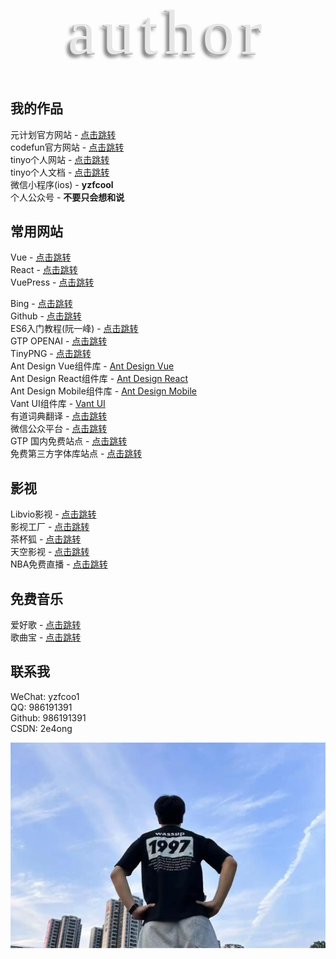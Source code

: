 
<style>
  @import url('https://fonts.googleapis.com/css2?family=Luckiest+Guy&display=swap');
  @keyframes move {
    from {
      opacity: 0;
      transform: translateY(50%);
    }
    to {
      opacity: 1;
      transform: translateY(0);
    }
  }
  ::-webkit-scrollbar {
    /*隐藏滚轮*/
    display: none;
  }
  .tinyo-docs {
    margin-bottom: 2rem;
    padding: 2rem 0;
    display: flex;
    flex-direction: column;
    justify-content: center;
    align-items: center;
    text-align: center;
    letter-spacing: 10px;
    color: #e6e6e6;
    font-size: 102px;
    font-family: 'Luckiest Guy';
    font-weight: 300;
    text-shadow: 1px -1px #fff, -1px 1px #999, -5px 5px 5px #808080;
  }
  .tinyo-docs .items {
    display: flex;
    align-items: center;
    height: 5.2rem;
  }
  .tinyo-docs .items > span {
    opacity: 0;
    animation: move 1s cubic-bezier(0.56, 0.09, 0.49, 1.37) forwards var(--delay);
  }
</style>

<div class="tinyo-docs">
  <div class="items">
    <span style="--delay: 0.1s">a</span>
    <span style="--delay: 0.2s">u</span>
    <span style="--delay: 0.3s">t</span>
    <span style="--delay: 0.4s">h</span>
    <span style="--delay: 0.5s">o</span>
    <span style="--delay: 0.6s">r</span>
  </div>
  <!-- <div class="items">
    <span style="--delay: 0.6s">d</span>
    <span style="--delay: 0.7s">o</span>
    <span style="--delay: 0.8s">c</span>
    <span style="--delay: 0.9s">s</span>
  </div> -->
</div>

<!-- # 关于我

## tinyo

- tiny - 小
- o - 黑

大家好，我是tinyo。 -->

<!-- 诞生于1997, 喜欢唱, 不喜欢跳和rap的潮汕男孩。 -->

<!-- ## slogan -->
<!-- 进步是没有尽头的，但是它却留有痕迹！ -->

<!-- **运动不止，生生不息。昂首向前，学无止境。**<br>
记录学习，记录问题，进步是没有尽头的，但是它却留有痕迹！

在这里，我会以板块划分，同时留下我生活的痕迹，项目的痕迹，遇到困难的窘境。<br>
等我回过头来看时，会发现其内涵是如此饱满，填满我的生活。 -->

## 我的作品

元计划官方网站 - [点击跳转](http://www.yuanjihua.art)<br>
codefun官方网站 - [点击跳转](https://www.code.fun)<br>
tinyo个人网站 - [点击跳转](http://43.139.113.7:81/)<br>
tinyo个人文档 - [点击跳转](http://43.139.113.7:89/article/)<br>
微信小程序(ios) - **yzfcool**<br>
个人公众号 - **不要只会想和说**

## 常用网站
Vue - [点击跳转](https://cn.vuejs.org/guide/introduction.html)<br>
React - [点击跳转](https://react.nodejs.cn/)<br>
VuePress - [点击跳转](http://caibaojian.com/vuepress/)<br>

Bing - [点击跳转](https://cn.bing.com/?FORM=BEHPTB)<br>
Github - [点击跳转](https://github.com/)<br>
ES6入门教程(阮一峰) - [点击跳转](https://es6.ruanyifeng.com/)<br>
GTP OPENAI - [点击跳转](https://chat.openai.com/)<br>
TinyPNG - [点击跳转](https://tinypng.com/)<br>
Ant Design Vue组件库 - [Ant Design Vue](https://www.antdv.com/components/icon-cn)<br>
Ant Design React组件库 - [Ant Design React](https://4x.ant.design/components/overview-cn/)<br>
Ant Design Mobile组件库 - [Ant Design Mobile](https://mobile.ant.design/zh/guide/quick-start/)<br>
Vant UI组件库 - [Vant UI](https://vant-contrib.gitee.io/vant/#/zh-CN)<br>
有道词典翻译 - [点击跳转](https://fanyi.youdao.com/index.html#/)<br>
微信公众平台 - [点击跳转](https://mp.weixin.qq.com/)<br>
GTP 国内免费站点 - [点击跳转](https://chat.wuguokai.cn/)<br>
免费第三方字体库站点 - [点击跳转](https://www.100font.com/index-2.html)<br>

## 影视

Libvio影视 - [点击跳转](https://www.libvio.fun/)<br>
影视工厂 - [点击跳转](http://www.hxsbzs.cn/)<br>
茶杯狐 - [点击跳转](https://www.shjhbox.com/)<br>
天空影视 - [点击跳转](http://www.dtlymp.com/)<br>
NBA免费直播 - [点击跳转](https://ss.hbzb66.cc/index.php?g=&m=index&a=index&cid=h)<br>


## 免费音乐

爱好歌 - [点击跳转](https://www.ihaoge.net/)<br>
歌曲宝 - [点击跳转](https://www.gequbao.com/)<br>

## 联系我

WeChat: yzfcoo1<br>
QQ: 986191391<br>
Github: 986191391<br>
CSDN: 2e4ong

<img src="../assets/tinyo.webp" alt="" />


<!-- ## 一段很喜欢的歌词

微风需要竹林 溪流需要蜻蜓<br>
消愁般的离开需要片片浮萍<br>
记得那年的雨季 回忆里特安静<br>
哭过后的决定 是否还能进行<br>
我傻傻等待 傻傻等春暖花开<br>
等终等于等明等白 等爱情回来<br>
青春属于表白 阳光属于窗台<br>
而我想我属于一个拥有你的未来<br>

纸上的彩虹 用素描画的钟<br>
我还在修改 回忆之中你的笑容<br>
该怎么去形容 为思念酝酿的痛<br>
夜空霓虹 都是我不要的繁荣<br>
或许去趟沙滩 或许去看看夕阳<br>
或许任何一个可以想心事的地方<br>
情绪在咖啡馆 被调成一篇文章<br>
彻底爱上你如诗一般透明的泪光 -->
